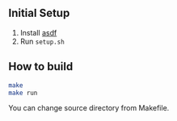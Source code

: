## Initial Setup
1. Install [asdf](https://asdf-vm.com/)
2. Run `setup.sh`

## How to build
```sh
make
make run
```
You can change source directory from Makefile.